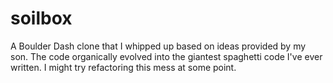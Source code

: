 # soilbox

A Boulder Dash clone that I whipped up based on ideas provided by my son. The code organically evolved into the giantest spaghetti code I've ever written. I might try refactoring this mess at some point.
